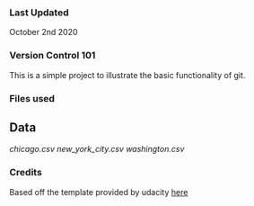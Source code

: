 ### Last Updated
October 2nd 2020

### Version Control 101
This is a simple project to illustrate the basic functionality of git.

### Files used
## Data
*chicago.csv*
*new_york_city.csv*
*washington.csv*

### Credits
Based off the template provided by udacity [here](https://github.com/udacity/pdsnd_github)

